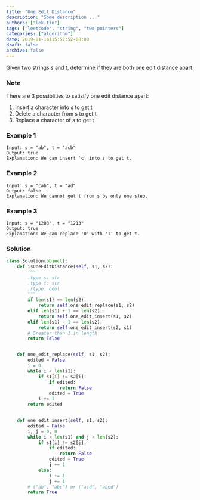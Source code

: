```yaml
---
title: "One Edit Distance"
description: "Some description ..."
authors: ["lek-tin"]
tags: ["leetcode", "string", "two-pointers"]
categories: ["algorithm"]
date: 2019-01-16T15:52:52-08:00
draft: false
archive: false
---
```

Given two strings s and t, determine if they are both one edit distance apart.

### Note
There are 3 possiblities to satisify one edit distance apart:
1. Insert a character into s to get t
2. Delete a character from s to get t
3. Replace a character of s to get t
### Example 1
```
Input: s = "ab", t = "acb"
Output: true
Explanation: We can insert 'c' into s to get t.
```
### Example 2
```
Input: s = "cab", t = "ad"
Output: false
Explanation: We cannot get t from s by only one step.
```
### Example 3
```
Input: s = "1203", t = "1213"
Output: true
Explanation: We can replace '0' with '1' to get t.
```
### Solution
```python
class Solution(object):
    def isOneEditDistance(self, s1, s2):
        """
        :type s: str
        :type t: str
        :rtype: bool
        """
        if len(s1) == len(s2):
            return self.one_edit_replace(s1, s2)
        elif len(s1) + 1 == len(s2):
            return self.one_edit_insert(s1, s2)
        elif len(s1) - 1 == len(s2):
            return self.one_edit_insert(s2, s1)
        # Greater than 1 in length
        return False


    def one_edit_replace(self, s1, s2):
        edited = False
        i = 0
        while i < len(s1):
            if s1[i] != s2[i]:
                if edited:
                    return False
                edited = True
            i += 1
        return edited


    def one_edit_insert(self, s1, s2):
        edited = False
        i, j = 0, 0
        while i < len(s1) and j < len(s2):
            if s1[i] != s2[j]:
                if edited:
                    return False
                edited = True
                j += 1
            else:
                i += 1
                j += 1
        # ("ab", "abc") or ("acd", "abcd")
        return True
```